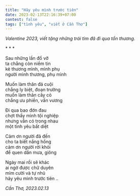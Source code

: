 ```yaml
---
title: "Hãy yêu mình trước tiên"
date: 2023-02-13T22:16:39+07:00
contest: false
tags: ["tình yêu", "viết ở Cần Thơ"]
---
```

*Valentine 2023, viết tặng những trái tim đã đi qua tổn thương.*  
  
\* \* \*
  
Sau những lần đổ vỡ  
ta chẳng còn niềm tin  
kẻ thương mình, mình phụ  
người mình thương, phụ mình  
  
Muốn làm thân đá cuội  
chẳng ly biệt, đoạn trường  
muốn làm thân cây cỏ  
chẳng ưu phiền, vấn vương  
  
Đi qua bao đớn đau  
chợt thấy mình tội nghiệp  
nhưng vẫn có trong nhau  
một tình yêu bất diệt  
  
Cảm ơn người đã đến  
cho ta biết nắng hồng  
cảm ơn người rời khỏi  
để quen dần mưa, giông  
  
Ngày mai rồi sẽ khác  
ai ngờ được chữ duyên  
mỉm cười và tự nhủ  
hãy yêu mình trước tiên ..  
  
*Cần Thơ, 2023.02.13*